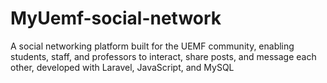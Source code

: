 # MyUemf-social-network
A social networking platform built for the UEMF community, enabling students, staff, and professors to interact, share posts, and message each other, developed with Laravel, JavaScript, and MySQL
